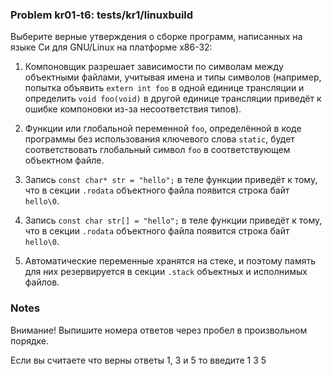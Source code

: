 ### Problem kr01-t6: tests/kr1/linuxbuild

Выберите верные утверждения о сборке программ, написанных на языке Си для GNU/Linux на платформе
x86-32:

1) Компоновщик разрешает зависимости по символам между объектными файлами, учитывая имена и типы
символов (например, попытка объявить `extern int foo` в одной единице трансляции и определить `void
foo(void)` в другой единице трансляции приведёт к ошибке компоновки из-за несоответствия типов).

2) Функции или глобальной переменной `foo`, определённой в коде программы без использования
ключевого слова `static`, будет соответствовать глобальный символ `foo` в соответствующем объектном
файле.

3) Запись `const char* str = "hello";` в теле функции приведёт к тому, что в секции `.rodata`
объектного файла появится строка байт `hello\0`.

4) Запись `const char str[] = "hello";` в теле функции приведёт к тому, что в секции `.rodata`
объектного файла появится строка байт `hello\0`.

5) Автоматические переменные хранятся на стеке, и поэтому память для них резервируется в секции
`.stack` объектных и исполнимых файлов.

### Notes

Внимание! Выпишите номера ответов через пробел в произвольном порядке.

Если вы считаете что верны ответы 1, 3 и 5 то введите 1 3 5

